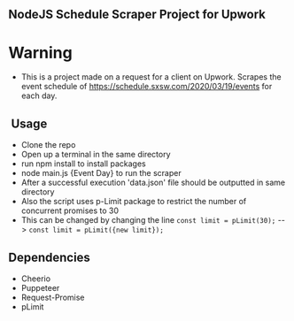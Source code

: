 ## NodeJS Schedule Scraper Project for Upwork

# Warning
- This is a project made on a request for a client on Upwork. Scrapes the event schedule of https://schedule.sxsw.com/2020/03/19/events for each day.

##  Usage

- Clone the repo
- Open up a terminal in the same directory
- run npm install to install packages
- node main.js {Event Day} to run the scraper 
- After a successful execution 'data.json' file should be outputted in same directory
- Also the script uses p-Limit package to restrict the number of concurrent promises to 30
- This can be changed by changing the line
 `const limit = pLimit(30);` -- > `const limit = pLimit({new limit});`

## Dependencies

- Cheerio
- Puppeteer
- Request-Promise
- pLimit


